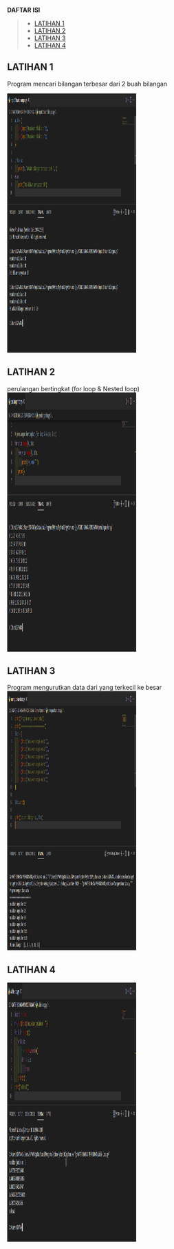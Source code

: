 **DAFTAR ISI**
> - [LATIHAN 1](##-LATIHAN-1)
> - [LATIHAN 2](##-LATIHAN-2)
> - [LATIHAN 3](##-LATIHAN-3)
> - [LATIHAN 4](##-LATIHAN-4)


## LATIHAN 1

Program mencari bilangan terbesar dari 2 buah bilangan

<img src="img/latihan1.PNG" alt="Flowchart" width="300" height="600">

## LATIHAN 2

perulangan bertingkat (for loop & Nested loop)
<img src="img/latihan2.PNG" alt="Flowchart" width="300" height="600">

## LATIHAN 3

Program mengurutkan data dari yang terkecil ke besar
<img src="img/latihan3.PNG" alt="Flowchart" width="300" height="600">

## LATIHAN 4

<img src="img/latihan4.PNG" alt="Flowchart" width="300" height="600">